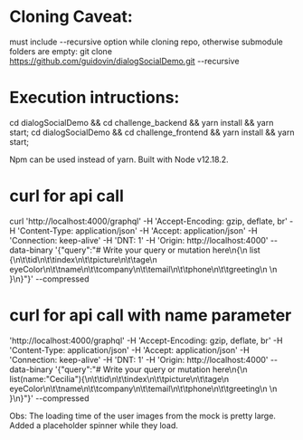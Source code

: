 # Cloning Caveat: 
must include --recursive option while cloning repo, otherwise submodule folders are empty:
git clone https://github.com/guidovin/dialogSocialDemo.git --recursive

# Execution intructions:

cd dialogSocialDemo && cd challenge_backend && yarn install && yarn start; 
cd dialogSocialDemo && cd challenge_frontend && yarn install && yarn start;

Npm can be used instead of yarn.
Built with Node v12.18.2.

# curl for api call
curl 'http://localhost:4000/graphql' -H 'Accept-Encoding: gzip, deflate, br' -H 'Content-Type: application/json' -H 'Accept: application/json' -H 'Connection: keep-alive' -H 'DNT: 1' -H 'Origin: http://localhost:4000' --data-binary '{"query":"# Write your query or mutation here\n{\n  list {\n\t\tid\n\t\tindex\n\t\tpicture\n\t\tage\n    eyeColor\n\t\tname\n\t\tcompany\n\t\temail\n\t\tphone\n\t\tgreeting\n      \n  }\n}"}' --compressed

# curl for api call with name parameter
'http://localhost:4000/graphql' -H 'Accept-Encoding: gzip, deflate, br' -H 'Content-Type: application/json' -H 'Accept: application/json' -H 'Connection: keep-alive' -H 'DNT: 1' -H 'Origin: http://localhost:4000' --data-binary '{"query":"# Write your query or mutation here\n{\n  list(name:\"Cecilia\"){\n\t\tid\n\t\tindex\n\t\tpicture\n\t\tage\n    eyeColor\n\t\tname\n\t\tcompany\n\t\temail\n\t\tphone\n\t\tgreeting\n      \n  }\n}"}' --compressed

Obs: The loading time of the user images from the mock is pretty large. Added a placeholder spinner while they load.
